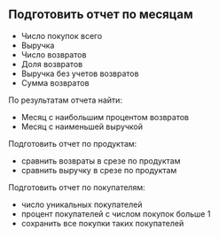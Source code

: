 ## Подготовить отчет по месяцам
+ Число покупок всего
+ Выручка
+ Число возвратов
+ Доля возвратов
+ Выручка без учетов возвратов
+ Сумма возвратов

По результатам отчета найти:
+ Месяц с наибольшим процентом возвратов
+ Месяц с наименьшей выручкой
  
Подготовить отчет по продуктам:
+ сравнить возвраты в срезе по продуктам
+  сравнить выручку в срезе по продуктам

Подготовить отчет по покупателям:
+ число уникальных покупателей
+ процент покупателей с числом покупок больше 1
+ сохранить все покупки таких покупателей
